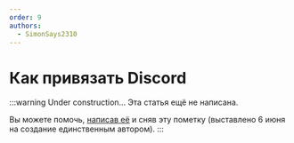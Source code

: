 ```yaml
---
order: 9
authors:
  - SimonSays2310
---
```

# Как привязать Discord

:::warning Under construction...
Эта статья ещё не написана.

Вы можете помочь, [написав её](https://github.com/play2go/wiki) и сняв эту пометку (выставлено 6 июня на создание единственным автором).
:::
